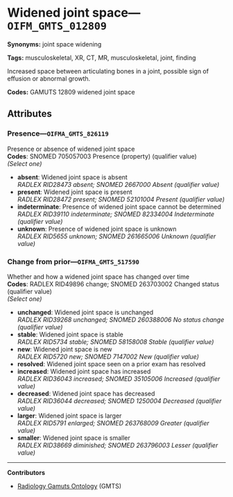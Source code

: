 # Widened joint space—`OIFM_GMTS_012809`

**Synonyms:** joint space widening

**Tags:** musculoskeletal, XR, CT, MR, musculoskeletal, joint, finding

Increased space between articulating bones in a joint, possible sign of effusion or abnormal growth.

**Codes:** GAMUTS 12809 widened joint space

## Attributes

### Presence—`OIFMA_GMTS_826119`

Presence or absence of widened joint space  
**Codes**: SNOMED 705057003 Presence (property) (qualifier value)  
*(Select one)*

- **absent**: Widened joint space is absent  
_RADLEX RID28473 absent; SNOMED 2667000 Absent (qualifier value)_
- **present**: Widened joint space is present  
_RADLEX RID28472 present; SNOMED 52101004 Present (qualifier value)_
- **indeterminate**: Presence of widened joint space cannot be determined  
_RADLEX RID39110 indeterminate; SNOMED 82334004 Indeterminate (qualifier value)_
- **unknown**: Presence of widened joint space is unknown  
_RADLEX RID5655 unknown; SNOMED 261665006 Unknown (qualifier value)_

### Change from prior—`OIFMA_GMTS_517590`

Whether and how a widened joint space has changed over time  
**Codes**: RADLEX RID49896 change; SNOMED 263703002 Changed status (qualifier value)  
*(Select one)*

- **unchanged**: Widened joint space is unchanged  
_RADLEX RID39268 unchanged; SNOMED 260388006 No status change (qualifier value)_
- **stable**: Widened joint space is stable  
_RADLEX RID5734 stable; SNOMED 58158008 Stable (qualifier value)_
- **new**: Widened joint space is new  
_RADLEX RID5720 new; SNOMED 7147002 New (qualifier value)_
- **resolved**: Widened joint space seen on a prior exam has resolved  
- **increased**: Widened joint space has increased  
_RADLEX RID36043 increased; SNOMED 35105006 Increased (qualifier value)_
- **decreased**: Widened joint space has decreased  
_RADLEX RID36044 decreased; SNOMED 1250004 Decreased (qualifier value)_
- **larger**: Widened joint space is larger  
_RADLEX RID5791 enlarged; SNOMED 263768009 Greater (qualifier value)_
- **smaller**: Widened joint space is smaller  
_RADLEX RID38669 diminished; SNOMED 263796003 Lesser (qualifier value)_

---

**Contributors**

- [Radiology Gamuts Ontology](https://gamuts.net/) (GMTS)